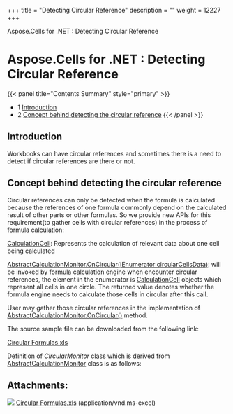 +++
title = "Detecting Circular Reference" 
description = "" 
weight = 12227 
+++

Aspose.Cells for .NET : Detecting Circular Reference  

# Aspose.Cells for .NET : Detecting Circular Reference


{{< panel title="Contents Summary" style="primary" >}}
*   1 [Introduction](#DetectingCircularReference-Introduction)
*   2 [Concept behind detecting the circular reference](#DetectingCircularReference-Conceptbehinddetectingthecircularreference)
{{< /panel >}}
 

## Introduction

Workbooks can have circular references and sometimes there is a need to detect if circular references are there or not.

## Concept behind detecting the circular reference

Circular references can only be detected when the formula is calculated because the references of one formula commonly depend on the calculated result of other parts or other formulas. So we provide new APIs for this requirement(to gather cells with circular references) in the process of formula calculation:

[CalculationCell](https://apireference.aspose.com/net/cells/aspose.cells/calculationcell): Represents the calculation of relevant data about one cell being calculated

[AbstractCalculationMonitor.OnCircular(IEnumerator circularCellsData)](https://apireference.aspose.com/net/cells/aspose.cells/abstractcalculationmonitor/methods/oncircular): will be invoked by formula calculation engine when encounter circular references, the element in the enumerator is [CalculationCell](https://apireference.aspose.com/net/cells/aspose.cells/calculationcell) objects which represent all cells in one circle. The returned value denotes whether the formula engine needs to calculate those cells in circular after this call.

User may gather those circular references in the implementation of [AbstractCalculationMonitor.OnCircular()](https://apireference.aspose.com/net/cells/aspose.cells/abstractcalculationmonitor/methods/oncircular) method.

The source sample file can be downloaded from the following link:

[Circular Formulas.xls](https://docs2.aspose.com/cells/net/attachments/77365360/77496332.xls)

Definition of *CircularMonitor* class which is derived from [AbstractCalculationMonitor](https://apireference.aspose.com/net/cells/aspose.cells/abstractcalculationmonitor) class is as follows:

## Attachments:

![](https://docs2.aspose.com/cells/net/images/icons/bullet_blue.gif) [Circular Formulas.xls](https://docs2.aspose.com/cells/net/attachments/77365360/77496332.xls) (application/vnd.ms-excel)  

